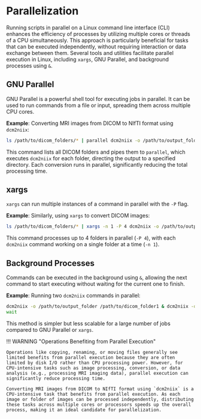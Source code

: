 # Parallelization

Running scripts in parallel on a Linux command line interface (CLI) enhances the efficiency of processes by utilizing multiple cores or threads of a CPU simultaneously. This approach is particularly beneficial for tasks that can be executed independently, without requiring interaction or data exchange between them. Several tools and utilities facilitate parallel execution in Linux, including `xargs`, GNU Parallel, and background processes using `&`.

## **GNU Parallel**
GNU Parallel is a powerful shell tool for executing jobs in parallel. It can be used to run commands from a file or input, spreading them across multiple CPU cores.

**Example**: Converting MRI images from DICOM to NIfTI format using `dcm2niix`:

```bash
ls /path/to/dicom_folders/* | parallel dcm2niix -o /path/to/output_folder {}
```
This command lists all DICOM folders and pipes them to `parallel`, which executes `dcm2niix` for each folder, directing the output to a specified directory. Each conversion runs in parallel, significantly reducing the total processing time.

## **xargs**
`xargs` can run multiple instances of a command in parallel with the `-P` flag.

**Example**: Similarly, using `xargs` to convert DICOM images:

```bash
ls /path/to/dicom_folders/* | xargs -n 1 -P 4 dcm2niix -o /path/to/output_folder
```
This command processes up to 4 folders in parallel (`-P 4`), with each `dcm2niix` command working on a single folder at a time (`-n 1`).

## **Background Processes**
Commands can be executed in the background using `&`, allowing the next command to start executing without waiting for the current one to finish.

**Example**: Running two `dcm2niix` commands in parallel:

```bash
dcm2niix -o /path/to/output_folder /path/to/dicom_folder1 & dcm2niix -o /path/to/output_folder /path/to/dicom_folder2 &
wait
```
This method is simpler but less scalable for a large number of jobs compared to GNU Parallel or `xargs`.

!!! WARNING "Operations Benefiting from Parallel Execution"

    Operations like copying, renaming, or moving files generally see limited benefits from parallel execution because they are often limited by disk I/O rather than CPU processing power. However, for CPU-intensive tasks such as image processing, conversion, or data analysis (e.g., processing MRI imaging data), parallel execution can significantly reduce processing time.

    Converting MRI images from DICOM to NIfTI format using `dcm2niix` is a CPU-intensive task that benefits from parallel execution. As each image or folder of images can be processed independently, distributing these tasks across multiple cores or processors speeds up the overall process, making it an ideal candidate for parallelization.
